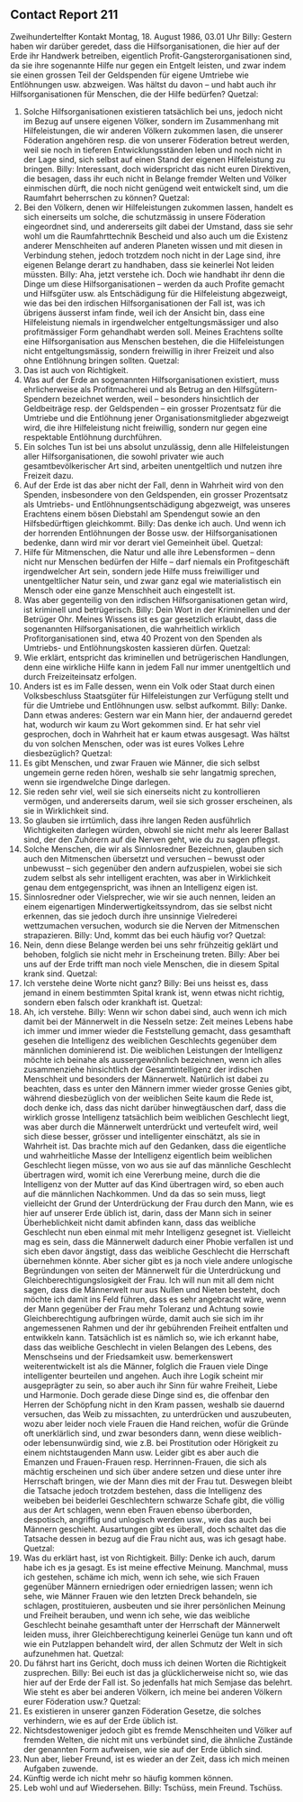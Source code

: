 ## Contact Report 211
Zweihundertelfter Kontakt
Montag, 18. August 1986, 03.01 Uhr
Billy:
Gestern haben wir darüber geredet, dass die Hilfsorganisationen, die hier auf der Erde ihr Handwerk betreiben, eigentlich Profit-Gangsterorganisationen sind, da sie ihre sogenannte Hilfe nur gegen ein Entgelt leisten, und zwar indem sie einen grossen Teil der Geldspenden für eigene Umtriebe wie Entlöhnungen usw. abzweigen. Was hältst du davon – und habt auch ihr Hilfsorganisationen für Menschen, die der Hilfe bedürfen?
Quetzal:
1. Solche Hilfsorganisationen existieren tatsächlich bei uns, jedoch nicht im Bezug auf unsere eigenen Völker, sondern im Zusammenhang mit Hilfeleistungen, die wir anderen Völkern zukommen lasen, die unserer Föderation angehören resp. die von unserer Föderation betreut werden, weil sie noch in tieferen Entwicklungsständen leben und noch nicht in der Lage sind, sich selbst auf einen Stand der eigenen Hilfeleistung zu bringen.
Billy:
Interessant, doch widerspricht das nicht euren Direktiven, die besagen, dass ihr euch nicht in Belange fremder Welten und Völker einmischen dürft, die noch nicht genügend weit entwickelt sind, um die Raumfahrt beherrschen zu können?
Quetzal:
2. Bei den Völkern, denen wir Hilfeleistungen zukommen lassen, handelt es sich einerseits um solche, die schutzmässig in unsere Föderation eingeordnet sind, und andererseits gilt dabei der Umstand, dass sie sehr wohl um die Raumfahrttechnik Bescheid und also auch um die Existenz anderer Menschheiten auf anderen Planeten wissen und mit diesen in Verbindung stehen, jedoch trotzdem noch nicht in der Lage sind, ihre eigenen Belange derart zu handhaben, dass sie keinerlei Not leiden müssten.
Billy:
Aha, jetzt verstehe ich. Doch wie handhabt ihr denn die Dinge um diese Hilfsorganisationen – werden da auch Profite gemacht und Hilfsgüter usw. als Entschädigung für die Hilfeleistung abgezweigt, wie das bei den irdischen Hilfsorganisationen der Fall ist, was ich übrigens äusserst infam finde, weil ich der Ansicht bin, dass eine Hilfeleistung niemals in irgendwelcher entgeltungsmässiger und also profitmässiger Form gehandhabt werden soll. Meines Erachtens sollte eine Hilfsorganisation aus Menschen bestehen, die die Hilfeleistungen nicht entgeltungsmässig, sondern freiwillig in ihrer Freizeit und also ohne Entlöhnung bringen sollten.
Quetzal:
3. Das ist auch von Richtigkeit.
4. Was auf der Erde an sogenannten Hilfsorganisationen existiert, muss ehrlicherweise als Profitmacherei und als Betrug an den Hilfsgütern-Spendern bezeichnet werden, weil – besonders hinsichtlich der Geldbeiträge resp. der Geldspenden – ein grosser Prozentsatz für die Umtriebe und die Entlöhnung jener Organisationsmitglieder abgezweigt wird, die ihre Hilfeleistung nicht freiwillig, sondern nur gegen eine respektable Entlöhnung durchführen.
5. Ein solches Tun ist bei uns absolut unzulässig, denn alle Hilfeleistungen aller Hilfsorganisationen, die sowohl privater wie auch gesamtbevölkerischer Art sind, arbeiten unentgeltlich und nutzen ihre Freizeit dazu.
6. Auf der Erde ist das aber nicht der Fall, denn in Wahrheit wird von den Spenden, insbesondere von den Geldspenden, ein grosser Prozentsatz als Umtriebs- und Entlöhnungsentschädigung abgezweigt, was unseres Erachtens einem bösen Diebstahl am Spendengut sowie an den Hilfsbedürftigen gleichkommt.
Billy:
Das denke ich auch. Und wenn ich der horrenden Entlöhnungen der Bosse usw. der Hilfsorganisationen bedenke, dann wird mir vor derart viel Gemeinheit übel.
Quetzal:
7. Hilfe für Mitmenschen, die Natur und alle ihre Lebensformen – denn nicht nur Menschen bedürfen der Hilfe – darf niemals ein Profitgeschäft irgendwelcher Art sein, sondern jede Hilfe muss freiwilliger und unentgeltlicher Natur sein, und zwar ganz egal wie materialistisch ein Mensch oder eine ganze Menschheit auch eingestellt ist.
8. Was aber gegenteilig von den irdischen Hilfsorganisationen getan wird, ist kriminell und betrügerisch.
Billy:
Dein Wort in der Kriminellen und der Betrüger Ohr. Meines Wissens ist es gar gesetzlich erlaubt, dass die sogenannten Hilfsorganisationen, die wahrheitlich wirklich Profitorganisationen sind, etwa 40 Prozent von den Spenden als Umtriebs- und Entlöhnungskosten kassieren dürfen.
Quetzal:
9. Wie erklärt, entspricht das kriminellen und betrügerischen Handlungen, denn eine wirkliche Hilfe kann in jedem Fall nur immer unentgeltlich und durch Freizeiteinsatz erfolgen.
10. Anders ist es im Falle dessen, wenn ein Volk oder Staat durch einen Volksbeschluss Staatsgüter für Hilfeleistungen zur Verfügung stellt und für die Umtriebe und Entlöhnungen usw. selbst aufkommt.
Billy:
Danke. Dann etwas anderes: Gestern war ein Mann hier, der andauernd geredet hat, wodurch wir kaum zu Wort gekommen sind. Er hat sehr viel gesprochen, doch in Wahrheit hat er kaum etwas ausgesagt. Was hältst du von solchen Menschen, oder was ist eures Volkes Lehre diesbezüglich?
Quetzal:
11. Es gibt Menschen, und zwar Frauen wie Männer, die sich selbst ungemein gerne reden hören, weshalb sie sehr langatmig sprechen, wenn sie irgendwelche Dinge darlegen.
12. Sie reden sehr viel, weil sie sich einerseits nicht zu kontrollieren vermögen, und andererseits darum, weil sie sich grosser erscheinen, als sie in Wirklichkeit sind.
13. So glauben sie irrtümlich, dass ihre langen Reden ausführlich Wichtigkeiten darlegen würden, obwohl sie nicht mehr als leerer Ballast sind, der den Zuhörern auf die Nerven geht, wie du zu sagen pflegst.
14. Solche Menschen, die wir als Sinnlosredner Bezeichnen, glauben sich auch den Mitmenschen übersetzt und versuchen – bewusst oder unbewusst – sich gegenüber den andern aufzuspielen, wobei sie sich zudem selbst als sehr intelligent erachten, was aber in Wirklichkeit genau dem entgegenspricht, was ihnen an Intelligenz eigen ist.
15. Sinnlosredner oder Vielsprecher, wie wir sie auch nennen, leiden an einem eigenartigen Minderwertigkeitssyndrom, das sie selbst nicht erkennen, das sie jedoch durch ihre unsinnige Vielrederei wettzumachen versuchen, wodurch sie die Nerven der Mitmenschen strapazieren.
Billy:
Und, kommt das bei euch häufig vor?
Quetzal:
16. Nein, denn diese Belange werden bei uns sehr frühzeitig geklärt und behoben, folglich sie nicht mehr in Erscheinung treten.
Billy:
Aber bei uns auf der Erde trifft man noch viele Menschen, die in diesem Spital krank sind.
Quetzal:
17. Ich verstehe deine Worte nicht ganz?
Billy:
Bei uns heisst es, dass jemand in einem bestimmten Spital krank ist, wenn etwas nicht richtig, sondern eben falsch oder krankhaft ist.
Quetzal:
18. Ah, ich verstehe.
Billy:
Wenn wir schon dabei sind, auch wenn ich mich damit bei der Männerwelt in die Nesseln setze: Zeit meines Lebens habe ich immer und immer wieder die Feststellung gemacht, dass gesamthaft gesehen die Intelligenz des weiblichen Geschlechts gegenüber dem männlichen dominierend ist. Die weiblichen Leistungen der Intelligenz möchte ich beinahe als aussergewöhnlich bezeichnen, wenn ich alles zusammenziehe hinsichtlich der Gesamtintelligenz der irdischen Menschheit und besonders der Männerwelt. Natürlich ist dabei zu beachten, dass es unter den Männern immer wieder grosse Genies gibt, während diesbezüglich von der weiblichen Seite kaum die Rede ist, doch denke ich, dass das nicht darüber hinwegtäuschen darf, dass die wirklich grosse Intelligenz tatsächlich beim weiblichen Geschlecht liegt, was aber durch die Männerwelt unterdrückt und verteufelt wird, weil sich diese besser, grösser und intelligenter einschätzt, als sie in Wahrheit ist. Das brachte mich auf den Gedanken, dass die eigentliche und wahrheitliche Masse der Intelligenz eigentlich beim weiblichen Geschlecht liegen müsse, von wo aus sie auf das männliche Geschlecht übertragen wird, womit ich eine Vererbung meine, durch die die Intelligenz von der Mutter auf das Kind übertragen wird, so eben auch auf die männlichen Nachkommen. Und da das so sein muss, liegt vielleicht der Grund der Unterdrückung der Frau durch den Mann, wie es hier auf unserer Erde üblich ist, darin, dass der Mann sich in seiner Überheblichkeit nicht damit abfinden kann, dass das weibliche Geschlecht nun eben einmal mit mehr Intelligenz gesegnet ist. Vielleicht mag es sein, dass die Männerwelt dadurch einer Phobie verfallen ist und sich eben davor ängstigt, dass das weibliche Geschlecht die Herrschaft übernehmen könnte. Aber sicher gibt es ja noch viele andere unlogische Begründungen von seiten der Männerwelt für die Unterdrückung und Gleichberechtigungslosigkeit der Frau. Ich will nun mit all dem nicht sagen, dass die Männerwelt nur aus Nullen und Nieten besteht, doch möchte ich damit ins Feld führen, dass es sehr angebracht wäre, wenn der Mann gegenüber der Frau mehr Toleranz und Achtung sowie Gleichberechtigung aufbringen würde, damit auch sie sich im ihr angemessenen Rahmen und der ihr gebührenden Freiheit entfalten und entwikkeln kann. Tatsächlich ist es nämlich so, wie ich erkannt habe, dass das weibliche Geschlecht in vielen Belangen des Lebens, des Menschseins und der Friedsamkeit usw. bemerkenswert weiterentwickelt ist als die Männer, folglich die Frauen viele Dinge intelligenter beurteilen und angehen. Auch ihre Logik scheint mir ausgeprägter zu sein, so aber auch ihr Sinn für wahre Freiheit, Liebe und Harmonie. Doch gerade diese Dinge sind es, die offenbar den Herren der Schöpfung nicht in den Kram passen, weshalb sie dauernd versuchen, das Weib zu missachten, zu unterdrücken und auszubeuten, wozu aber leider noch viele Frauen die Hand reichen, wofür die Gründe oft unerklärlich sind, und zwar besonders dann, wenn diese weiblich- oder lebensunwürdig sind, wie z.B. bei Prostitution oder Hörigkeit zu einem nichtstaugenden Mann usw. Leider gibt es aber auch die Emanzen und Frauen-Frauen resp. Herrinnen-Frauen, die sich als mächtig erscheinen und sich über andere setzen und diese unter ihre Herrschaft bringen, wie der Mann dies mit der Frau tut. Deswegen bleibt die Tatsache jedoch trotzdem bestehen, dass die Intelligenz des weibeben bei beiderlei Geschlechtern schwarze Schafe gibt, die völlig aus der Art schlagen, wenn eben Frauen ebenso überborden, despotisch, angriffig und unlogisch werden usw., wie das auch bei Männern geschieht. Ausartungen gibt es überall, doch schaltet das die Tatsache dessen in bezug auf die Frau nicht aus, was ich gesagt habe.
Quetzal:
19. Was du erklärt hast, ist von Richtigkeit.
Billy:
Denke ich auch, darum habe ich es ja gesagt. Es ist meine effective Meinung. Manchmal, muss ich gestehen, schäme ich mich, wenn ich sehe, wie sich Frauen gegenüber Männern erniedrigen oder erniedrigen lassen; wenn ich sehe, wie Männer Frauen wie den letzten Dreck behandeln, sie schlagen, prostituieren, ausbeuten und sie ihrer persönlichen Meinung und Freiheit berauben, und wenn ich sehe, wie das weibliche Geschlecht beinahe gesamthaft unter der Herrschaft der Männerwelt leiden muss, ihrer Gleichberechtigung keinerlei Genüge tun kann und oft wie ein Putzlappen behandelt wird, der allen Schmutz der Welt in sich aufzunehmen hat.
Quetzal:
20. Du fährst hart ins Gericht, doch muss ich deinen Worten die Richtigkeit zusprechen.
Billy:
Bei euch ist das ja glücklicherweise nicht so, wie das hier auf der Erde der Fall ist. So jedenfalls hat mich Semjase das belehrt. Wie steht es aber bei anderen Völkern, ich meine bei anderen Völkern eurer Föderation usw.?
Quetzal:
21. Es existieren in unserer ganzen Föderation Gesetze, die solches verhindern, wie es auf der Erde üblich ist.
22. Nichtsdestoweniger jedoch gibt es fremde Menschheiten und Völker auf fremden Welten, die nicht mit uns verbündet sind, die ähnliche Zustände der genannten Form aufweisen, wie sie auf der Erde üblich sind.
23. Nun aber, lieber Freund, ist es wieder an der Zeit, dass ich mich meinen Aufgaben zuwende.
24. Künftig werde ich nicht mehr so häufig kommen können.
25. Leb wohl und auf Wiedersehen.
Billy:
Tschüss, mein Freund. Tschüss.